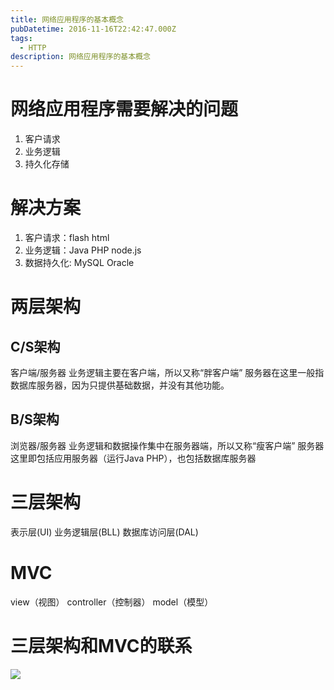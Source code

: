 ```yaml
---
title: 网络应用程序的基本概念
pubDatetime: 2016-11-16T22:42:47.000Z
tags:
  - HTTP
description: 网络应用程序的基本概念
---
```

# 网络应用程序需要解决的问题
1. 客户请求
2. 业务逻辑
3. 持久化存储

# 解决方案
1. 客户请求：flash html
2. 业务逻辑：Java PHP node.js
3. 数据持久化: MySQL Oracle

<!-- more -->

# 两层架构

## C/S架构

客户端/服务器
业务逻辑主要在客户端，所以又称“胖客户端”
服务器在这里一般指数据库服务器，因为只提供基础数据，并没有其他功能。

## B/S架构

浏览器/服务器
业务逻辑和数据操作集中在服务器端，所以又称“瘦客户端”
服务器这里即包括应用服务器（运行Java PHP），也包括数据库服务器

#  三层架构
表示层(UI)
业务逻辑层(BLL)
数据库访问层(DAL)

# MVC
view（视图）
controller（控制器）
model（模型）

# 三层架构和MVC的联系
![](http://static.oschina.net/uploads/img/201211/12114411_BAfs.gif)